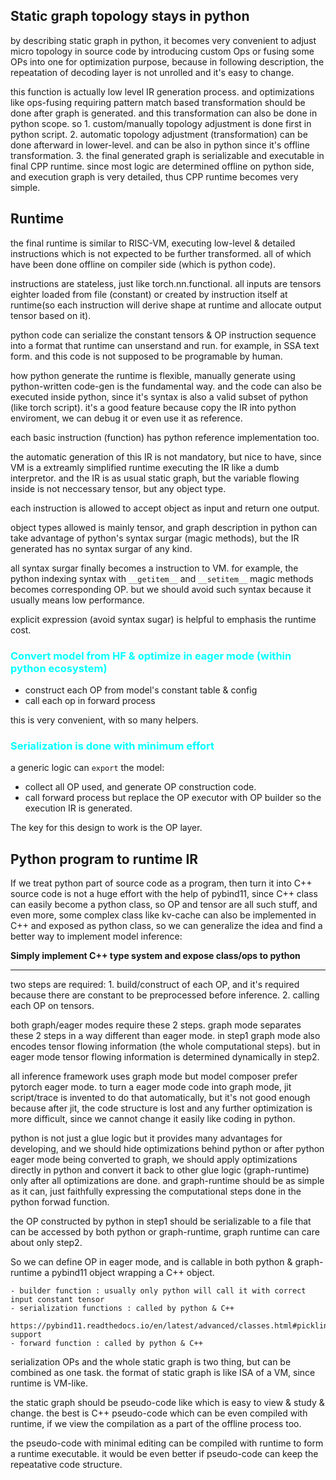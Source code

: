 ## Static graph topology stays in python
by describing static graph in python, it becomes very convenient to adjust
micro topology in source code by introducing custom Ops or fusing some OPs into
one for optimization purpose, because in following description, the repeatation
of decoding layer is not unrolled and it's easy to change.

this function is actually low level IR generation process. and optimizations
like ops-fusing requiring pattern match based transformation should be done
after graph is generated. and this transformation can also be done in python scope.
so
    1. custom/manually topology adjustment is done first in python script.
    2. automatic topology adjustment (transformation) can be done afterward in lower-level.
        and can be also in python since it's offline transformation.
    3. the final generated graph is serializable and executable in final CPP runtime.
        since most logic are determined offline on python side, and execution graph is
        very detailed, thus CPP runtime becomes very simple.

## Runtime
the final runtime is similar to RISC-VM, executing low-level & detailed instructions which is not expected to be further transformed. all of which have been done offline on compiler side
(which is python code).

instructions are stateless, just like torch.nn.functional. all inputs are tensors eighter
loaded from file (constant) or created by instruction itself at runtime(so each instruction
will derive shape at runtime and allocate output tensor based on it).

python code can serialize the constant tensors & OP instruction sequence into a format that
runtime can unserstand and run. for example, in SSA text form. and this code is not supposed
to be programable by human.

how python generate the runtime is flexible, manually generate using python-written code-gen
is the fundamental way. and the code can also be executed inside python, since it's syntax is
also a valid subset of python (like torch script). it's a good feature because copy the IR
into python enviroment, we can debug it or even use it as reference.

each basic instruction (function) has python reference implementation too.

the automatic generation of this IR is not mandatory, but nice to have, since VM is a extreamly
simplified runtime executing the IR like a dumb interpretor. and the IR is as usual static graph,
but the variable flowing inside is not neccessary tensor, but any object type.

each instruction is allowed to accept object as input and return one output.

object types allowed is mainly tensor, and graph description in python can take advantage of python's
syntax surgar (magic methods), but the IR generated has no syntax surgar of any kind.

all syntax surgar finally becomes a instruction to VM. for example, the python indexing syntax with `__getitem__`
and `__setitem__` magic methods becomes corresponding OP. but we should avoid such syntax because it
usually means low performance.

explicit expression (avoid syntax sugar) is helpful to emphasis the runtime cost.


### <span style="color:cyan"> Convert model from HF & optimize in eager mode (within python ecosystem) </span>
 - construct each OP from model's constant table & config
 - call each op in forward process

this is very convenient, with so many helpers.

### <span style="color:cyan"> Serialization is done with minimum effort </span>
a generic logic can `export` the model:

  - collect all OP used, and generate OP construction code.
  - call forward process but replace the OP executor with OP builder
    so the execution IR is generated.

The key for this design to work is the OP layer.


## Python program to runtime IR

  If we treat python part of source code as a program, then turn it into C++ source code
is not a huge effort with the help of pybind11, since C++ class can easily become a python
class, so OP and tensor are all such stuff, and even more, some complex class like kv-cache
can also be implemented in C++ and exposed as python class, so we can generalize the idea
and find a better way to implement model inference:
  
 **Simply implement C++ type system and expose class/ops to python** 


------------------------------------------------------------------------















two steps are required:
        1. build/construct of each OP, and it's required because there are
        constant to be preprocessed before inference.
        2. calling each OP on tensors.

both graph/eager modes require these 2 steps.
graph mode separates these 2 steps in a way different than eager mode.
in step1 graph mode also encodes tensor flowing information (the whole computational steps).
but in eager mode tensor flowing information is determined dynamically in step2.

all inference framework uses graph mode but model composer prefer pytorch eager mode.
to turn a eager mode code into graph mode, jit script/trace is invented to do that
automatically, but it's not good enough because after jit, the code structure is lost
and any further optimization is more difficult, since we cannot change it easily like
coding in python.

python is not just a glue logic but it provides many advantages for developing, and we
should hide optimizations behind python or after python eager mode being converted to
graph, we should apply optimizations directly in python and convert it back to other
glue logic (graph-runtime) only after all optimizations are done. and graph-runtime should be
as simple as it can, just faithfully expressing the computational steps done in the 
python forwad function.

the OP constructed by python in step1 should be serializable to a file that can
be accessed by both python or graph-runtime, graph runtime can care about only
step2.

So we can define OP in eager mode, and is callable in both python & graph-runtime
a pybind11 object wrapping a C++ object.

    - builder function : usually only python will call it with correct input constant tensor
    - serialization functions : called by python & C++
        https://pybind11.readthedocs.io/en/latest/advanced/classes.html#pickling-support
    - forward function : called by python & C++

serialization OPs and the whole static graph is two thing, but can be combined as one task.
the format of static graph is like ISA of a VM, since runtime is VM-like.

the static graph should be pseudo-code like which is easy to view & study & change.
the best is C++ pseudo-code which can be even compiled with runtime, if we view the
compilation as a part of the offline process too.

the pseudo-code with minimal editing can be compiled with runtime to form a runtime executable.
it would be even better if pseudo-code can keep the repeatative code structure.
